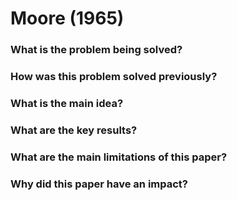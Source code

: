 # Moore (1965)

### What is the problem being solved?



### How was this problem solved previously?


### What is the main idea?


### What are the key results?


### What are the main limitations of this paper?


### Why did this paper have an impact?

